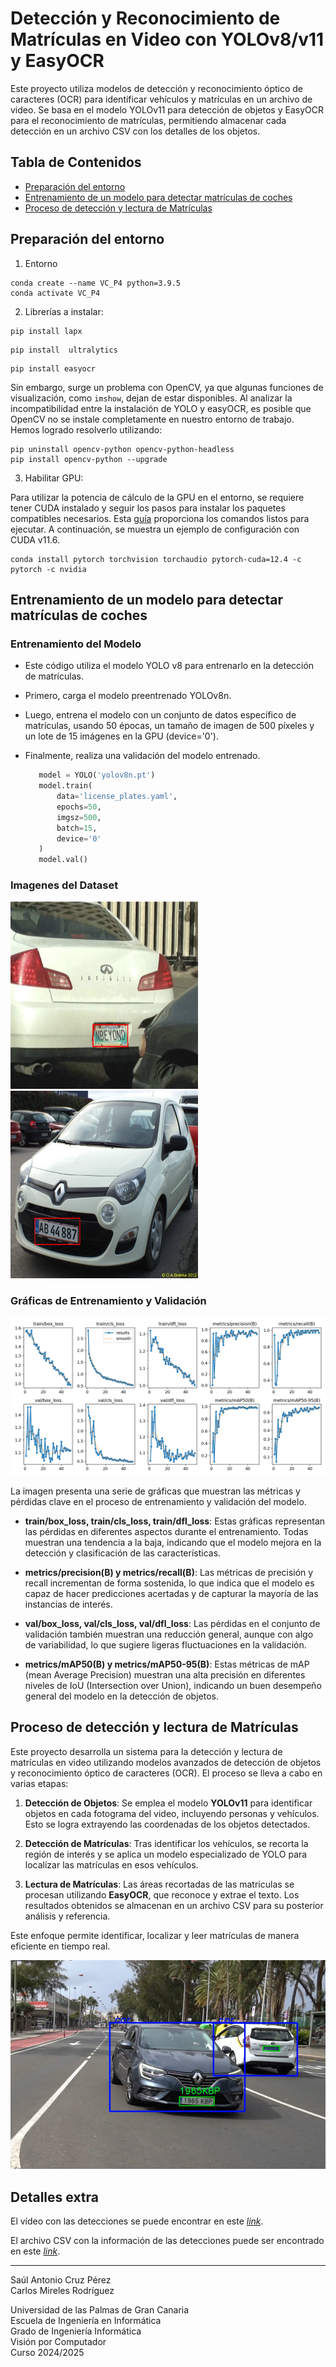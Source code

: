 # Detección y Reconocimiento de Matrículas en Video con YOLOv8/v11 y EasyOCR

Este proyecto utiliza modelos de detección y reconocimiento óptico de caracteres (OCR) para identificar vehículos y matrículas en un archivo de video. Se basa en el modelo YOLOv11 para detección de objetos y EasyOCR para el reconocimiento de matrículas, permitiendo almacenar cada detección en un archivo CSV con los detalles de los objetos.

## Tabla de Contenidos

- [Preparación del entorno](#preparación-del-entorno)
- [Entrenamiento de un modelo para detectar matrículas de coches](#entrenamiento-de-un-modelo-para-detectar-matrículas-de-coches)
- [Proceso de detección y lectura de Matrículas](#proceso-de-detección-y-lectura-de-matrículas)

## Preparación del entorno

1. Entorno
```
conda create --name VC_P4 python=3.9.5
conda activate VC_P4
```
2. Librerías a instalar:
```
pip install lapx
```
```
pip install  ultralytics
```
```
pip install easyocr
```
Sin embargo, surge un problema con OpenCV, ya que algunas funciones de visualización, como `imshow`, dejan de estar disponibles. Al analizar la incompatibilidad entre la instalación de YOLO y easyOCR, es posible que OpenCV no se instale completamente en nuestro entorno de trabajo. Hemos logrado resolverlo utilizando:
```
pip uninstall opencv-python opencv-python-headless
pip install opencv-python --upgrade
```
3. Habilitar GPU:

Para utilizar la potencia de cálculo de la GPU en el entorno, se requiere tener CUDA instalado y seguir los pasos para instalar los paquetes compatibles necesarios. Esta [guía](https://pytorch.org/get-started/locally/) proporciona los comandos listos para ejecutar. A continuación, se muestra un ejemplo de configuración con CUDA v11.6.
```
conda install pytorch torchvision torchaudio pytorch-cuda=12.4 -c pytorch -c nvidia
```

## Entrenamiento de un modelo para detectar matrículas de coches

### Entrenamiento del Modelo
   - Este código utiliza el modelo YOLO v8 para entrenarlo en la detección de matrículas. 
   
   - Primero, carga el modelo preentrenado YOLOv8n. 
   - Luego, entrena el modelo con un conjunto de datos específico de matrículas, usando 50 épocas, un tamaño de imagen de 500 píxeles y un lote de 15 imágenes en la GPU (device='0'). 
   - Finalmente, realiza una validación del modelo entrenado.

     ```python
        model = YOLO('yolov8n.pt')  
        model.train(
            data='license_plates.yaml',
            epochs=50, 
            imgsz=500,
            batch=15,
            device='0' 
        )
        model.val()
     ```

### Imagenes del Dataset

<img src="images\Cars94_annotated.png" width="300" height="300" style="display:inline-block;" />
<img src="images\Cars389_annotated.png" width="300" height="300" style="display:inline-block;" />

### Gráficas de Entrenamiento y Validación

![Métricas Dataset](model\results.png)

La imagen presenta una serie de gráficas que muestran las métricas y pérdidas clave en el proceso de entrenamiento y validación del modelo.

- **train/box_loss, train/cls_loss, train/dfl_loss**: Estas gráficas representan las pérdidas en diferentes aspectos durante el entrenamiento. Todas muestran una tendencia a la baja, indicando que el modelo mejora en la detección y clasificación de las características.

- **metrics/precision(B) y metrics/recall(B)**: Las métricas de precisión y recall incrementan de forma sostenida, lo que indica que el modelo es capaz de hacer predicciones acertadas y de capturar la mayoría de las instancias de interés.

- **val/box_loss, val/cls_loss, val/dfl_loss**: Las pérdidas en el conjunto de validación también muestran una reducción general, aunque con algo de variabilidad, lo que sugiere ligeras fluctuaciones en la validación.

- **metrics/mAP50(B) y metrics/mAP50-95(B)**: Estas métricas de mAP (mean Average Precision) muestran una alta precisión en diferentes niveles de IoU (Intersection over Union), indicando un buen desempeño general del modelo en la detección de objetos.


## Proceso de detección y lectura de Matrículas

Este proyecto desarrolla un sistema para la detección y lectura de matrículas en video utilizando modelos avanzados de detección de objetos y reconocimiento óptico de caracteres (OCR). El proceso se lleva a cabo en varias etapas:

1. **Detección de Objetos**: Se emplea el modelo **YOLOv11** para identificar objetos en cada fotograma del video, incluyendo personas y vehículos. Esto se logra extrayendo las coordenadas de los objetos detectados.

2. **Detección de Matrículas**: Tras identificar los vehículos, se recorta la región de interés y se aplica un modelo especializado de YOLO para localizar las matrículas en esos vehículos.

3. **Lectura de Matrículas**: Las áreas recortadas de las matrículas se procesan utilizando **EasyOCR**, que reconoce y extrae el texto. Los resultados obtenidos se almacenan en un archivo CSV para su posterior análisis y referencia.

Este enfoque permite identificar, localizar y leer matrículas de manera eficiente en tiempo real.

![Métricas Dataset](images\imagen_prueba_1.png)

## Detalles extra

El vídeo con las detecciones se puede encontrar en este *[link](video/video1final.mp4)*.

El archivo CSV con la información de las detecciones puede ser encontrado en este *[link](output.csv)*.

---
Saúl Antonio Cruz Pérez  
Carlos Mireles Rodríguez

Universidad de las Palmas de Gran Canaria  
Escuela de Ingeniería en Informática  
Grado de Ingeniería Informática  
Visión por Computador  
Curso 2024/2025
